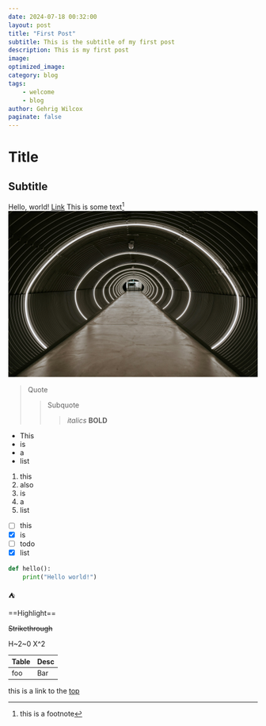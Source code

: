 ```yaml
---
date: 2024-07-18 00:32:00
layout: post
title: "First Post"
subtitle: This is the subtitle of my first post
description: This is my first post
image:
optimized_image:
category: blog
tags:
    - welcome
    - blog
author: Gehrig Wilcox
paginate: false
---
```

# Title
## Subtitle
Hello, world! [Link](https://github.com/gehrigwilcox/)
This is some text[^1]
![](/assets/imgs/claudio-schwarz-4eKOSAjMRhc-unsplash.jpg)

> Quote
>> Subquote
>>> *italics* **BOLD**

- This
- is
- a
- list

1. this
2. also
3. is
4. a
5. list

- [ ] this
- [x] is
- [ ] todo
- [x] list

```python
def hello():
    print("Hello world!")
```

:tent:

==Highlight==

~~Strikethrough~~

H~2~0
X^2

| Table | Desc |
| --- | --- |
| foo | Bar |

this is a link to the [top](#title)

[^1]: this is a footnote